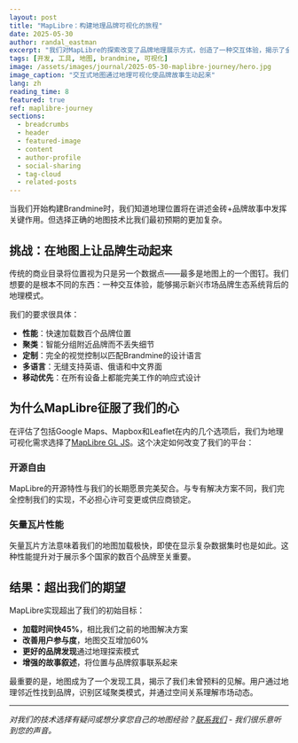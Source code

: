```yaml
---
layout: post
title: "MapLibre：构建地理品牌可视化的旅程"
date: 2025-05-30
author: randal_eastman
excerpt: "我们对MapLibre的探索改变了品牌地理展示方式，创造了一种交互体验，揭示了金砖+市场中的模式和连接。"
tags: [开发, 工具, 地图, brandmine, 可视化]
image: /assets/images/journal/2025-05-30-maplibre-journey/hero.jpg
image_caption: "交互式地图通过地理可视化使品牌故事生动起来"
lang: zh
reading_time: 8
featured: true
ref: maplibre-journey
sections:
  - breadcrumbs
  - header
  - featured-image
  - content
  - author-profile
  - social-sharing
  - tag-cloud
  - related-posts
---
```


当我们开始构建Brandmine时，我们知道地理位置将在讲述金砖+品牌故事中发挥关键作用。但选择正确的地图技术比我们最初预期的更加复杂。

## 挑战：在地图上让品牌生动起来

传统的商业目录将位置视为只是另一个数据点——最多是地图上的一个图钉。我们想要的是根本不同的东西：一种交互体验，能够揭示新兴市场品牌生态系统背后的地理模式。

我们的要求很具体：
- **性能**：快速加载数百个品牌位置
- **聚类**：智能分组附近品牌而不丢失细节
- **定制**：完全的视觉控制以匹配Brandmine的设计语言
- **多语言**：无缝支持英语、俄语和中文界面
- **移动优先**：在所有设备上都能完美工作的响应式设计

## 为什么MapLibre征服了我们的心

在评估了包括Google Maps、Mapbox和Leaflet在内的几个选项后，我们为地理可视化需求选择了[MapLibre GL JS](https://maplibre.org/)。这个决定如何改变了我们的平台：

### 开源自由

MapLibre的开源特性与我们的长期愿景完美契合。与专有解决方案不同，我们完全控制我们的实现，不必担心许可变更或供应商锁定。

### 矢量瓦片性能

矢量瓦片方法意味着我们的地图加载极快，即使在显示复杂数据集时也是如此。这种性能提升对于展示多个国家的数百个品牌至关重要。

## 结果：超出我们的期望

MapLibre实现超出了我们的初始目标：

- **加载时间快45%**，相比我们之前的地图解决方案
- **改善用户参与度**，地图交互增加60%
- **更好的品牌发现**通过地理探索模式
- **增强的故事叙述**，将位置与品牌叙事联系起来

最重要的是，地图成为了一个发现工具，揭示了我们未曾预料的见解。用户通过地理邻近性找到品牌，识别区域聚类模式，并通过空间关系理解市场动态。

---

*对我们的技术选择有疑问或想分享您自己的地图经验？[联系我们](/zh/about/#contact) - 我们很乐意听到您的声音。*